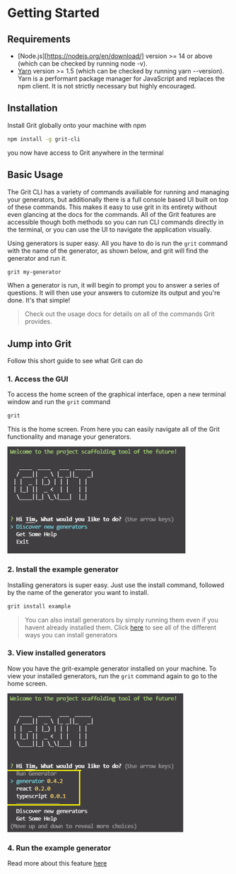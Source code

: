 # Getting Started

## Requirements

- [Node.js][https://nodejs.org/en/download/] version >= 14 or above (which can be checked by running node -v).
- [Yarn](https://classic.yarnpkg.com/en/) version >= 1.5 (which can be checked by running yarn --version). Yarn is a performant package manager for JavaScript and replaces the npm client. It is not strictly necessary but highly encouraged.

## Installation

Install Grit globally onto your machine with npm

```bash
npm install -g grit-cli
```

you now have access to Grit anywhere in the terminal

## Basic Usage

The Grit CLI has a variety of commands availiable for running and managing your generators, but additionally there is a full console based UI built on top of these commands. This makes it easy to use grit in its entirety without even glancing at the docs for the commands. All of the Grit features are accessible though both methods so you can run CLI commands directly in the terminal, or you can use the UI to navigate the application visually.

Using generators is super easy. All you have to do is run the `grit` command with the name of the generator, as shown below, and grit will find the generator and run it.

```bash
grit my-generator
```

When a generator is run, it will begin to prompt you to answer a series of questions. It will then use your answers to cutomize its output and you're done. It's that simple!

> Check out the usage docs for details on all of the commands Grit provides.

## Jump into Grit

Follow this short guide to see what Grit can do

### 1. Access the GUI

To access the home screen of the graphical interface, open a new terminal window and run the `grit` command

```bash
grit
```

This is the home screen. From here you can easily navigate all of the Grit functionality and manage your generators.

![image info](/img/tutorial/terminalSC/grit-command-sc.png)

### 2. Install the example generator

Installing generators is super easy. Just use the install command, followed by the name of the generator you want to install.

```bash
grit install example
```

> You can also install generators by simply running them even if you havent already installed them. Click [here](usage/install) to see all of the different ways you can install generators

### 3. View installed generators

Now you have the grit-example generator installed on your machine. To view your installed generators, run the `grit` command again to go to the home screen.

![image info](/img/tutorial/terminalSC/grit-command-sc-wgen.png)

### 4. Run the example generator

Read more about this feature [here](usage/find)
